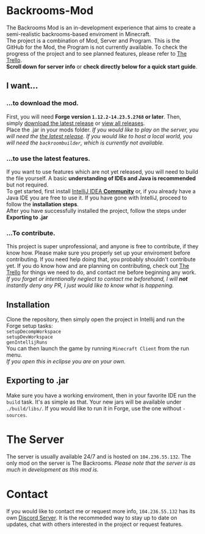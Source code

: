 # Backrooms-Mod
The Backrooms Mod is an in-development experience that aims to create a semi-realistic backrooms-based enviroment in Minecraft.\
The project is a combination of Mod, Server and Program. This is the GitHub for the Mod, the Program is not currently available. To check the progress of the project and to see planned features, please refer to [The Trello](https://trello.com/b/fGqeE8lz/backrooms-mod-i-guess).\
**Scroll down for server info** or **check directly below for a quick start guide**.
## I want...
### ...to download the mod.
First, you will need **Forge version `1.12.2-14.23.5.2768` or later**. Then, simply [download the latest release](https://github.com/kurmachu/Backrooms-Mod/releases/latest) or [view all releases](https://github.com/kurmachu/Backrooms-Mod/releases).\
Place the .jar in your mods folder. *If you would like to play on the server, you will need the [the latest release](https://github.com/kurmachu/Backrooms-Mod/releases/latest). If you would like to host a local world, you will need the `backroombuilder`, which is currently not available.*
### ...to use the latest features.
If you want to use features which are not yet released, you will need to build the file yourself. A basic **understanding of IDEs and Java is recommended** but not required.\
To get started, first install [IntelliJ IDEA **Community**](https://www.jetbrains.com/idea/download/) or, if you already have a Java IDE you are free to use it. If you have gone with IntelliJ, proceed to follow the **installation steps**.\
After you have successfully installed the project, follow the steps under **Exporting to .jar**
### ...To contribute.
This project is super unprofessional, and anyone is free to contribute, if they know how. Please make sure you properly set up your enviroment before contributing. If you need help doing that, you probably shouldn't contribute yet. If you do know how and are planning on contributing, check out [The Trello](https://trello.com/b/fGqeE8lz/backrooms-mod-i-guess) for things we need to do, and contact me before beginning any work. *If you forget or intentionally neglect to contact me beforehand, I will **not** instantly deny any PR, I just would like to know what is happening.*
## Installation
Clone the repository, then simply open the project in Intellij and run the Forge setup tasks:\
`setupDecompWorkspace`\
`setupDevWorkspace`\
`genIntellijRuns`\
You can then launch the game by running `Minecraft Client` from the run menu.\
*If you open this in eclipse you are on your own.*
## Exporting to .jar
Make sure you have a working enviroment, then in your favorite IDE run the `build` task. It's as simple as that. Your new jars will be available under `./build/libs/`. If you would like to run it in Forge, use the one without `-sources`.
# The Server
The server is usually available 24/7 and is hosted on `104.236.55.132`. The only mod on the server is The Backrooms. *Please note that the server is as much in development as this mod is.*
# Contact
If you would like to contact me or request more info, `104.236.55.132` has its own [Discord Server](https://discord.gg/wJBAn8B). It is the recommeded way to stay up to date on updates, chat with others interested in the project or request features.